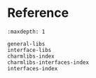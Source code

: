 # Reference

```{toctree}
:maxdepth: 1

general-libs
interface-libs
charmlibs-index
charmlibs-interfaces-index
interfaces-index
```
